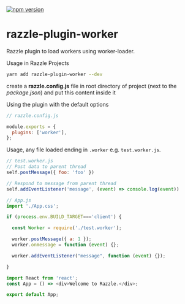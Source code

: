 [![npm version](https://badge.fury.io/js/razzle-plugin-worker.svg)](https://badge.fury.io/js/razzle-plugin-worker)

# razzle-plugin-worker
Razzle plugin to load workers using worker-loader.

Usage in Razzle Projects
```sh
yarn add razzle-plugin-worker --dev
```

create a **razzle.config.js** file in root directory of project (next to the *package.json*) and put this content inside it

Using the plugin with the default options
```javascript
// razzle.config.js

module.exports = {
  plugins: ['worker'],
};
```


Usage, any file loaded ending in `.worker` e.g. `test.worker.js`.
```javascript
// test.worker.js
// Post data to parent thread
self.postMessage({ foo: 'foo' })

// Respond to message from parent thread
self.addEventListener('message', (event) => console.log(event))

```

```javascript
// App.js
import './App.css';

if (process.env.BUILD_TARGET==='client') {

  const Worker = require('./test.worker');

  worker.postMessage({ a: 1 });
  worker.onmessage = function (event) {};

  worker.addEventListener("message", function (event) {});

}

import React from 'react';
const App = () => <div>Welcome to Razzle.</div>;

export default App;

```